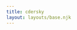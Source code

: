 ```yaml
---
title: cdersky
layout: layouts/base.njk
---
```

<!-- 
# Exploring Netlify with CSS Tricks

Where to begin?

## Perhaps a form?

<form name="contact" action="thanks" netlify>
  <p>
    <label>Name <input type="text" name="name" /></label>
  </p>
  <p>
    <label>Email <input type="email" name="email" /></label>
  </p>
  <p>
    <button type="submit">Send</button>
  </p>
</form> -->
